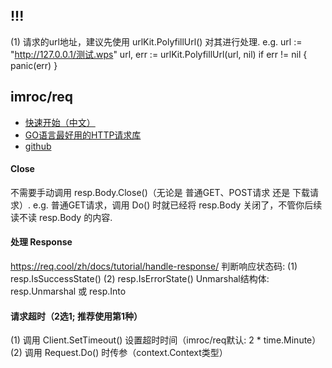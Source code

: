 ## !!!
(1) 请求的url地址，建议先使用 urlKit.PolyfillUrl() 对其进行处理.
e.g.
    url := "http://127.0.0.1/测试.wps"
    url, err := urlKit.PolyfillUrl(url, nil)
    if err != nil {
        panic(err)
    }

## imroc/req
- [快速开始（中文）](https://req.cool/zh/docs/prologue/quickstart/)
- [GO语言最好用的HTTP请求库](https://www.bilibili.com/video/BV1Mu4y197dA/)
- [github](https://github.com/imroc/req)

#### Close
不需要手动调用 resp.Body.Close()（无论是 普通GET、POST请求 还是 下载请求）.
e.g.
    普通GET请求，调用 Do() 时就已经将 resp.Body 关闭了，不管你后续读不读 resp.Body 的内容.

#### 处理 Response
https://req.cool/zh/docs/tutorial/handle-response/
判断响应状态码:
(1) resp.IsSuccessState()
(2) resp.IsErrorState()
Unmarshal结构体: resp.Unmarshal 或 resp.Into

#### 请求超时（2选1; 推荐使用第1种）
(1) 调用 Client.SetTimeout() 设置超时时间（imroc/req默认: 2 * time.Minute）
(2) 调用 Request.Do() 时传参（context.Context类型）
